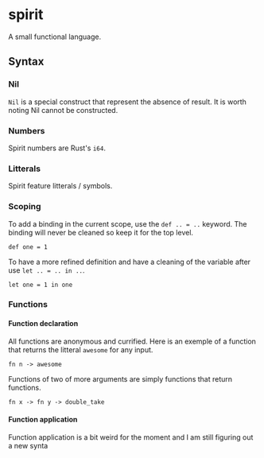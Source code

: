 # spirit
A small functional language.

## Syntax

### Nil
`Nil` is a special construct that represent the absence of result.
It is worth noting Nil cannot be constructed.

### Numbers
Spirit numbers are Rust's `i64`.

### Litterals
Spirit feature litterals / symbols.

### Scoping
To add a binding in the current scope, use the `def .. = ..` keyword. The binding will never be cleaned so keep it for the top level.
```
def one = 1
```
To have a more refined definition and have a cleaning of the variable after use `let .. = .. in ..`.
```
let one = 1 in one
```

### Functions

#### Function declaration
All functions are anonymous and currified.
Here is an exemple of a function that returns the litteral `awesome` for any input.
```
fn n -> awesome
```
Functions of two of more arguments are simply functions that return functions.
```
fn x -> fn y -> double_take
```
#### Function application
Function application is a bit weird for the moment and I am still figuring out a new synta
